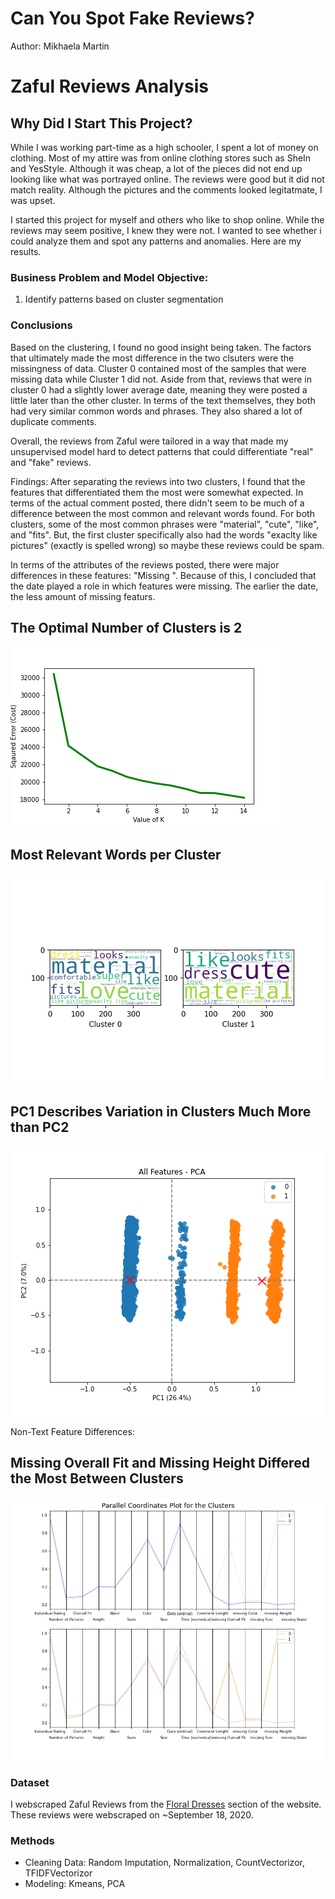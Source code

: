 # Can You Spot Fake Reviews?
Author: Mikhaela Martin


# Zaful Reviews Analysis

## Why Did I Start This Project?
While I was working part-time as a high schooler, I spent a lot of money on clothing. Most of my attire was from online clothing stores such as SheIn and YesStyle. Although it was cheap, a lot of the pieces did not end up looking like what was portrayed online. The reviews were good but it did not match reality. Although the pictures and the comments looked legitatmate, I was upset.

I started this project for myself and others who like to shop online. While the reviews may seem positive, I knew they were not. I wanted to see whether i could analyze them and spot any patterns and anomalies. Here are my results.

### Business Problem and Model Objective:
1. Identify patterns based on cluster segmentation

### Conclusions

Based on the clustering, I found no good insight being taken. The factors that ultimately made the most difference in the two clsuters were the missingness of data. Cluster 0 contained most of the samples that were missing data while Cluster 1 did not. Aside from that, reviews that were in cluster 0 had a slightly lower average date, meaning they were posted a little later than the other cluster. In terms of the text themselves, they both had very similar common words and phrases. They also shared a lot of duplicate comments.

Overall, the reviews from Zaful were tailored in a way that made my unsupervised model hard to detect patterns that could differentiate "real" and "fake" reviews.

Findings: After separating the reviews into two clusters, I found that the features that differentiated them the most were somewhat expected. In terms of the actual comment posted, there didn't seem to be much of a difference between the most common and relevant words found. For both clusters, some of the most common phrases were "material", "cute", "like", and "fits". But, the first cluster specifically also had the words "exaclty like pictures" (exactly is spelled wrong) so maybe these reviews could be spam.

In terms of the attributes of the reviews posted, there were major differences in these features: "Missing ". Because of this, I concluded that the date played a role in which features were missing. The earlier the date, the less amount of missing featurs.

## The Optimal Number of Clusters is 2
![](https://github.com/mikhaelamartin/Zaful-Classification/blob/master/jupyter%20notebooks/All%20Features%20-%20Elbow%20Plot.png "All Features - PCA Plot")

## Most Relevant Words per Cluster

![](https://github.com/mikhaelamartin/Zaful-Classification/blob/master/jupyter%20notebooks/All%20Features%20-%20Cluster%20WordClouds.png "All Features - Cluster Wordclouds")

## PC1 Describes Variation in Clusters Much More than PC2

![](https://github.com/mikhaelamartin/Zaful-Classification/blob/master/jupyter%20notebooks/All%20Features%20-%20PCA.png "All Features - PCA")

Non-Text Feature Differences:

## Missing Overall Fit and Missing Height Differed the Most Between Clusters

![](https://github.com/mikhaelamartin/Zaful-Classification/blob/master/jupyter%20notebooks/All%20Features%20-%20Non-Text%20Features%20Plot.png "All Features - Non-Text Feature Differences")


### Dataset
I webscraped Zaful Reviews from the [Floral Dresses](https://www.zaful.com/s/floral-dresses/) section of the website. These reviews were webscraped on ~September 18, 2020.

### Methods
- Cleaning Data: Random Imputation, Normalization, CountVectorizor, TFIDFVectorizor
- Modeling: Kmeans, PCA
